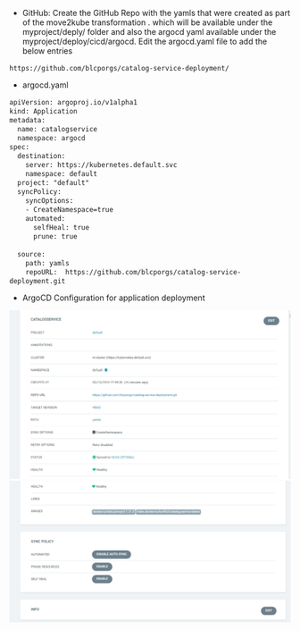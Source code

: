 * GitHub:
  Create the GitHub Repo with  the yamls that were created as part of the move2kube transformation .
  which will be available under the
  myproject/deply/ folder
  and also the argocd yaml available under the myproject/deploy/cicd/argocd.
  Edit the argocd.yaml file to add the below entries 
```
https://github.com/blcporgs/catalog-service-deployment/
```

* argocd.yaml
```
apiVersion: argoproj.io/v1alpha1
kind: Application
metadata:
  name: catalogservice
  namespace: argocd
spec:
  destination:
    server: https://kubernetes.default.svc
    namespace: default
  project: "default"
  syncPolicy:   
    syncOptions:
    - CreateNamespace=true
    automated:
      selfHeal: true
      prune: true

  source:
    path: yamls
    repoURL:  https://github.com/blcporgs/catalog-service-deployment.git
```

* ArgoCD Configuration for application deployment

![alt text](image.png)
![alt text](image-1.png)




